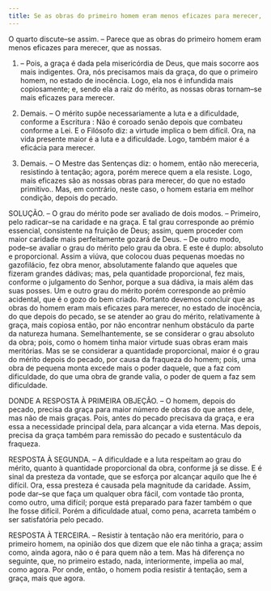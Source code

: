 ```yaml
---
title: Se as obras do primeiro homem eram menos eficazes para merecer, que as nossas
---
```


O quarto discute–se assim. – Parece que as obras do primeiro homem eram menos eficazes para merecer, que as nossas.  

1. – Pois, a graça é dada pela misericórdia de Deus, que mais socorre aos mais indigentes. Ora, nós precisamos mais da graça, do que o primeiro homem, no estado de inocência. Logo, ela nos é infundida mais copiosamente; e, sendo ela a raiz do mérito, as nossas obras tornam–se mais eficazes para merecer.  

2. Demais. – O mérito supõe necessariamente a luta e a dificuldade, conforme a Escritura : Não é coroado senão depois que combateu conforme a Lei. E o Filósofo diz: a virtude implica o bem difícil. Ora, na vida presente maior é a luta e a dificuldade. Logo, também maior é a eficácia para merecer.  

3. Demais. – O Mestre das Sentenças diz: o homem, então não mereceria, resistindo à tentação; agora, porém merece quem a ela resiste. Logo, mais eficazes são as nossas obras para merecer, do que no estado primitivo..  Mas, em contrário, neste caso, o homem estaria em melhor condição, depois do pecado.  

SOLUÇÃO. – O grau do mérito pode ser avaliado de dois modos. – Primeiro, pelo radicar–se na caridade e na graça. E tal grau corresponde ao prémio essencial, consistente na fruição de Deus; assim, quem proceder com maior caridade mais perfeitamente gozará de Deus. – De outro modo, pode–se avaliar o grau do mérito pelo grau da obra. E este é duplo: absoluto e proporcional. Assim a viúva, que colocou duas pequenas moedas no gazofilácio, fez obra menor, absolutamente falando que aqueles que fizeram grandes dádivas; mas, pela quantidade proporcional, fez mais, conforme o julgamento do Senhor, porque a sua dádiva, ia mais além das suas posses. Um e outro grau do mérito porém corresponde ao prêmio acidental, que é o gozo do bem criado.  Portanto devemos concluir que as obras do homem eram mais eficazes para merecer, no estado de inocência, do que depois do pecado, se se atender ao grau do mérito, relativamente à graça, mais copiosa então, por não encontrar nenhum obstáculo da parte da natureza humana. Semelhantemente, se se considerar o grau absoluto da obra; pois, como o homem tinha maior virtude suas obras eram mais meritórias. Mas se se considerar a quantidade proporcional, maior é o grau do mérito depois do pecado, por causa da fraqueza do homem; pois, uma obra de pequena monta excede mais o poder daquele, que a faz com dificuldade, do que uma obra de grande valia, o poder de quem a faz sem dificuldade.  

DONDE A RESPOSTA À PRIMEIRA OBJEÇÃO. – O homem, depois do pecado, precisa da graça para maior número de obras do que antes dele, mas não de mais graças. Pois, antes do pecado precisava da graça, e era essa a necessidade principal dela, para alcançar a vida eterna. Mas depois, precisa da graça também para remissão do pecado e sustentáculo da fraqueza.  

RESPOSTA À SEGUNDA. – A dificuldade e a luta respeitam ao grau do mérito, quanto à quantidade proporcional da obra, conforme já se disse. E é sinal da presteza da vontade, que se esforça por alcançar aquilo que lhe é difícil. Ora, essa presteza é causada pela magnitude da caridade. Assim, pode dar–se que faça um qualquer obra fácil, com vontade tão pronta, como outro, uma difícil; porque está preparado para fazer também o que lhe fosse difícil. Porém a dificuldade atual, como pena, acarreta também o ser satisfatória pelo pecado. 

RESPOSTA À TERCEIRA. – Resistir à tentação não era meritório, para o primeiro homem, na opinião dos que dizem que ele não tinha a graça; assim como, ainda agora, não o é para quem não a tem. Mas há diferença no seguinte, que, no primeiro estado, nada, interiormente, impelia ao mal, como agora. Por onde, então, o homem podia resistir á tentação, sem a graça, mais que agora.